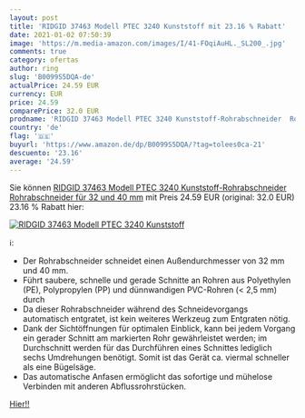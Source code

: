 ```yaml
---
layout: post
title: 'RIDGID 37463 Modell PTEC 3240 Kunststoff mit 23.16 % Rabatt'
date: 2021-01-02 07:50:39
image: 'https://m.media-amazon.com/images/I/41-FOqiAuHL._SL200_.jpg'
comments: true
category: ofertas
author: ring
slug: 'B0099S5DQA-de'
actualPrice: 24.59 EUR
currency: EUR
price: 24.59
comparePrice: 32.0 EUR
prodname: 'RIDGID 37463 Modell PTEC 3240 Kunststoff-Rohrabschneider  Rohrabschneider für 32 und 40 mm'
country: 'de'
flag: '🇩🇪'
buyurl: 'https://www.amazon.de/dp/B0099S5DQA/?tag=tolees0ca-21'
descuento: '23.16'
average: '24.59'
---
```


Sie können [RIDGID 37463 Modell PTEC 3240 Kunststoff-Rohrabschneider  Rohrabschneider für 32 und 40 mm](https://www.amazon.de/dp/B0099S5DQA/?tag=tolees0ca-21) mit Preis 24.59 EUR (original: 32.0 EUR) 23.16 % Rabatt hier:

[![RIDGID 37463 Modell PTEC 3240 Kunststoff](https://m.media-amazon.com/images/I/41-FOqiAuHL._SL200_.jpg)](https://www.amazon.de/dp/B0099S5DQA/?tag=tolees0ca-21)

ℹ️:

- Der Rohrabschneider schneidet einen Außendurchmesser von 32 mm und 40 mm.
- Führt saubere, schnelle und gerade Schnitte an Rohren aus Polyethylen (PE), Polypropylen (PP) und dünnwandigen PVC-Rohren (< 2,5 mm) durch
- Da dieser Rohrabschneider während des Schneidevorgangs automatisch entgratet, ist kein weiteres Werkzeug zum Entgraten nötig.
- Dank der Sichtöffnungen für optimalen Einblick, kann bei jedem Vorgang ein gerader Schnitt am markierten Rohr gewährleistet werden; im Durchschnitt werden für das Durchführen eines Schnittes lediglich sechs Umdrehungen benötigt. Somit ist das Gerät ca. viermal schneller als eine Bügelsäge.
- Das automatische Anfasen ermöglicht das sofortige und mühelose Verbinden mit anderen Abflussrohrstücken.

[Hier!!](https://www.amazon.de/dp/B0099S5DQA/?tag=tolees0ca-21)
